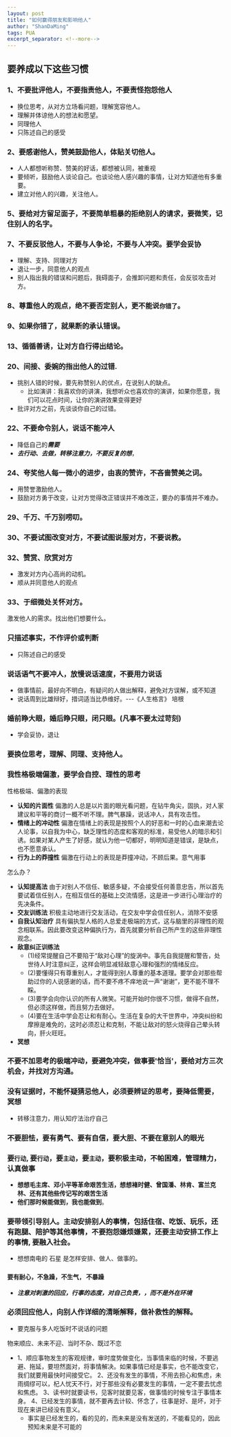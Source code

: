 ```yaml
---
layout: post
title: "如何赢得朋友和影响他人"
author: "ShanDaMing"
tags: PUA
excerpt_separator: <!--more-->
---
```


<!--more-->

## 要养成以下这些习惯

### 1、不要批评他人，不要指责他人，不要责怪抱怨他人
* 换位思考，从对方立场看问题，理解宽容他人。
* 理解并体谅他人的想法和愿望。
* 同理他人
* 只陈述自己的感受

### 2、要感谢他人，赞美鼓励他人，体贴关切他人。
* 人人都想听称赞、赞美的好话，都想被认同，被重视
* 要倾听，鼓励他人谈论自己。也谈论他人感兴趣的事情，让对方知道他有多重要。
* 建立对他人的兴趣，关注他人。

### 5、要给对方留足面子，不要简单粗暴的拒绝别人的请求，要微笑，记住别人的名字。

### 7、不要反驳他人，不要与人争论，不要与人冲突。要学会妥协
* 理解、支持、同理对方
* 退让一步，同意他人的观点
* 别人指出我的错误和问题后，我碍面子，会推卸问题和责任，会反驳攻击对方。

### 8、尊重他人的观点，绝不要否定别人，更不能说`你错了`。

### 9、如果你错了，就果断的承认错误。

### 13、循循善诱，让对方自行得出结论。

### 20、间接、委婉的指出他人的过错.
* 挑别人错的时候，要先称赞别人的优点，在说别人的缺点。
	 - 比如演讲：我喜欢你的讲演，我想听众也喜欢你的演讲，如果你愿意，我们可以花点时间，让你的演讲效果变得更好
* 批评对方之前，先谈谈你自己的过错。

### 22、不要命令别人，说话不能冲人
* 降低自己的***需要***
* ***去行动、去做，转移注意力，不要反复的想***，

### 24、夸奖他人每一微小的进步，由衷的赞许，不吝啬赞美之词。
* 用赞誉激励他人。
* 鼓励对方勇于改变，让对方觉得改正错误并不难改正，要办的事情并不难办。

### 29、千万、千万别唠叨。

### 30、不要试图改变对方，不要试图说服对方，不要说教。

### 32、赞赏、欣赏对方
* 激发对方内心高尚的动机。
* 顺从并同意他人的观点

### 33、于细微处关怀对方。
激发他人的需求。找出他们想要什么。

### 只描述事实，不作评价或判断
* 只陈述自己的感受

### 说话语气不要冲人，放慢说话速度，不要用力说话
* 做事情前，最好向不明白，有疑问的人做出解释，避免对方误解，或不知道
* 说话周到比雄辩好，措词适当比恭维好。---《人生格言》 培根

### 婚前睁大眼，婚后睁只眼，闭只眼。(凡事不要太过苛刻)
* 学会妥协，退让

### 要换位思考，理解、同理、支持他人。

### 我性格极端偏激，要学会自控、理性的思考
性格极端、偏激的表现
* **认知的片面性** 偏激的人总是以片面的眼光看问题，在钻牛角尖，固执，对人家建议和平等的商讨一概不听不理。脾气暴躁，说话冲人，具有攻击性。 
* **情绪上的冲动性** 偏激在情绪上的表现是按照个人的好恶和一时的心血来潮去论人论事，以自我为中心，缺乏理性的态度和客观的标准，易受他人的暗示和引诱。如果对某人产生了好感，就认为他一切都好，明明知道是错误，是缺点，也不愿意承认。 
* **行为上的莽撞性** 偏激在行动上的表现是莽撞冲动，不顾后果。意气用事

怎么办？
* **认知提高法** 由于对别人不信任、敏感多疑，不会接受任何善意忠告，所以首先要试着信任别人，在相互信任的基础上交流情感，这是进一步进行心理治疗的先决条件。
* **交友训练法** 积极主动地进行交友活动，在交友中学会信任别人，消除不安感
* **自我认知治疗** 具有偏执型人格的人总爱走极端的方式，这与脑里的非理性的观念相联系。因此要改变这种偏执行为，首先就要分析自己所产生的这些非理性观念。 
* **敌意纠正训练法**
	 - (1)经常提醒自己不要陷于“敌对心理”的旋涡中。事先自我提醒和警告，处世待人时注意纠正，这样会明显减轻敌意心理和强烈的情绪反应。
	 - (2)要懂得只有尊重别人，才能得到别人尊重的基本道理。要学会对那些帮助过你的人说感谢的话，而不要不疼不痒地说一声“谢谢”，更不能不理不睬。
	 - (3)要学会向你认识的所有人微笑。可能开始时你很不习惯，做得不自然，但必须这样做，而且努力去做好。
	 - (4)要在生活中学会忍让和有耐心。生活在复杂的大干世界中，冲突纠纷和摩擦是难免的，这时必须忍让和克制，不能让敌对的怒火烧得自己晕头转向，肝火旺旺。
* **冥想**


### 不要不加思考的极端冲动，要避免冲突，做事要'恰当'，要给对方三次机会，并找对方沟通。

### 没有证据时，不能怀疑猜忌他人，必须要辨证的思考，要降低需要，冥想
* 转移注意力，用认知疗法治疗自己

### 不要胆怯，要有勇气、要有自信，要大胆、不要在意别人的眼光

### 要`行动`, 要`行动`，要`主动`，要`主动`，要积极主动，不帕困难，管理精力，认真做事
* **想想毛主席、邓小平等革命艰苦生活，想想褚时健、曾国潘、林肯、富兰克林、还有其他些传记写的艰苦生活**
* **他们那时候能做到，我也能做到**。

### 要带领引导别人。主动安排别人的事情，包括住宿、吃饭、玩乐，还有跑腿、陪护等其他事情，不要抱怨嫌烦嫌累，还要主动安排工作上的事情, 要融入社会。
* 想想南电的 石星 是怎样安排、做人、做事的。

### `要有耐心，不急躁，不生气, 不暴躁`
* ***注意对刺激的回应，行事的态度，对自己负责，，而不是外在环境***

### 必须回应他人，向别人作详细的清晰解释，做补救性的解释。
* 要克服与多人吃饭时不说话的问题

物来顺应、未来不迎、当时不杂、既过不恋
* 1、顺应事物发生的客观规律，审时度势做变化，当事情来临的时候，不要逃避、拖延，要坦然面对，将事情解决。如果事情已经是事实，也不能改变它，我们就要用最快时间接受它。 2、还没有发生的事情，不用去担心和焦虑，未雨绸缪可以，杞人忧天不行，对于那些没有必要发生的事情，一定不要去忧虑和焦虑。 3、读书时就要读书，见客时就要见客，做事情的时候专注于事情本身。 4、已经发生的事情，就不要再去计较、怀念了，往事是好、是坏，对于现在来讲已经没有意义。
	 - 事实是已经发生的，看的见的，而未来是没有发送的，不能看见的，因此预知未来是不可能的
